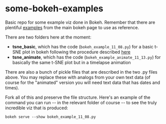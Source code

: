 # some-bokeh-examples

Basic repo for some example viz done in Bokeh. Remember that there are plentiful [examples](https://bokeh.pydata.org/en/latest/docs/gallery.html#gallery) from the main bokeh page to use as reference.

There are two folders here at the moment:
* **tsne_basic**, which has the code (`bokeh_example_11_08.py`) for a basic t-SNE plot in bokeh following the procedure described [here](https://shuaiw.github.io/2016/12/22/topic-modeling-and-tsne-visualzation.html)
* **tsne_animate**, which has the code (`bokeh_example_animate_11_13.py`) for basically the same t-SNE plot but in a timelapse animation

There are also a bunch of pickle files that are described in the two .py files above. You may replace these with analogs from your own text data (of course for the "animated" version you will need text data that has dates and times).

Fork all of this and preserve the file structure. Here's an example of the command you can run -- in the relevant folder of course -- to see the truly incredible viz that is produced:

`bokeh serve --show bokeh_example_11_08.py`
